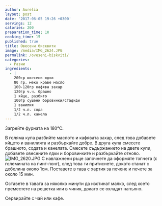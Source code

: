 ```yaml
---
author: Aurelia
layout: post
date: '2017-06-05 19:26 +0300'
servings: 12
calories: 200
preparation_time: 10
cooking_time: 15
published: true
title: Овесени бисквити
image: /media/IMG_2624.JPG
permalink: /oveseni-biskviti/
categories:
  - Разни
ingredients:
  - |
    200гр овесени ядки
    80 гр. меко краве масло
    100-120гр кафява захар
    120гр ч.ч. брашно
    1 яйце, разбито
    100гр сушени боровинки/стафиди
    1 ванилия
    1/2 ч.л. сода
    1/2 ч.л. канела
---
```

Загрейте фурната на 180°C.

В голяма купа разбийте маслото и кафявата захар, след това добавете яйцето и ванилията и разбъркайте добре. В друга купа смесете брашното, содата и канелата. Смесете съдържанието на двете купи, добавете овесените ядки и боровинките и разбъркайте отново.
![IMG_2620.JPG]({{site.baseurl}}/media/IMG_2620.JPG)
С навлажнени ръце започнете да оформяте топчета (с големината на пинг-понг), след това ги притиснете, докато станат с дебелина около 1см. Поставете в тава с хартия за печене и печете за около 15 мин.

Оставете в тавата за няколко минути да изстинат малко, след което преместете на решетка или в чиния, докато се охладят напълно.

Сервирайте с чай или кафе.
